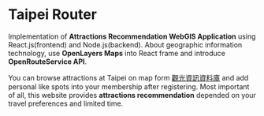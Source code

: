 # Taipei Router
Implementation of **Attractions Recommendation WebGIS Application** using React.js(frontend) and Node.js(backend).
About geographic information technology, use **OpenLayers Maps** into React frame and introduce **OpenRouteService API**.

You can browse attractions at Taipei on map form [觀光資訊資料庫](https://data.gov.tw/dataset/7777) and add personal like spots into your membership after registering.
Most important of all, this website provides **attractions recommendation** depended on your travel preferences and limited time.

